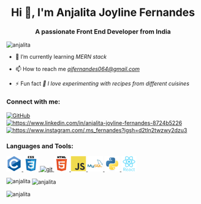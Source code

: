 <h1 align="center">Hi 👋, I'm Anjalita Joyline Fernandes</h1>
<h3 align="center">A passionate Front End Developer from India</h3>
<img align="right" alt="" width="400" src="https://image.lexica.art/full_jpg/38ba756b-f159-4de1-9e66-88c9df026312">

<p align="left"> <img src="https://komarev.com/ghpvc/?username=anjalita&label=Profile%20views&color=0e75b6&style=flat" alt="anjalita" /> </p>

- 🌱 I’m currently learning *MERN stack*

- 📫 How to reach me *ajfernandes064@gmail.com*

- ⚡ Fun fact *🌮 I love experimenting with recipes from different cuisines*

<h3 align="left">Connect with me:</h3>
<p align="left">
<a href="https://github.com/Anjalita" target="blank"><img align="center" src="https://upload.wikimedia.org/wikipedia/commons/9/91/Octicons-mark-github.svg" alt="GitHub" height="30" width="30" /></a>
<a href="https://linkedin.com/in/anjalita-joyline-fernandes-8724b5226" target="blank"><img align="center" src="https://raw.githubusercontent.com/rahuldkjain/github-profile-readme-generator/master/src/images/icons/Social/linked-in-alt.svg" alt="https://www.linkedin.com/in/anjalita-joyline-fernandes-8724b5226" height="30" width="40" /></a>
<a href="https://instagram.com/.ms_fernandes?igsh=d2tln2twzwy2dzu3" target="blank"><img align="center" src="https://raw.githubusercontent.com/rahuldkjain/github-profile-readme-generator/master/src/images/icons/Social/instagram.svg" alt="https://www.instagram.com/.ms_fernandes?igsh=d2tln2twzwy2dzu3" height="30" width="40" /></a>
</p>

<h3 align="left">Languages and Tools:</h3>
<p align="left"> <a href="https://www.cprogramming.com/" target="_blank" rel="noreferrer"> <img src="https://raw.githubusercontent.com/devicons/devicon/master/icons/c/c-original.svg" alt="c" width="40" height="40"/> </a> <a href="https://www.w3schools.com/css/" target="_blank" rel="noreferrer"> <img src="https://raw.githubusercontent.com/devicons/devicon/master/icons/css3/css3-original-wordmark.svg" alt="css3" width="40" height="40"/> </a> <a href="https://git-scm.com/" target="_blank" rel="noreferrer"> <img src="https://www.vectorlogo.zone/logos/git-scm/git-scm-icon.svg" alt="git" width="40" height="40"/> </a> <a href="https://www.w3.org/html/" target="_blank" rel="noreferrer"> <img src="https://raw.githubusercontent.com/devicons/devicon/master/icons/html5/html5-original-wordmark.svg" alt="html5" width="40" height="40"/> </a> <a href="https://developer.mozilla.org/en-US/docs/Web/JavaScript" target="_blank" rel="noreferrer"> <img src="https://raw.githubusercontent.com/devicons/devicon/master/icons/javascript/javascript-original.svg" alt="javascript" width="40" height="40"/> </a> <a href="https://www.mysql.com/" target="_blank" rel="noreferrer"> <img src="https://raw.githubusercontent.com/devicons/devicon/master/icons/mysql/mysql-original-wordmark.svg" alt="mysql" width="40" height="40"/> </a> <a href="https://www.python.org" target="_blank" rel="noreferrer"> <img src="https://raw.githubusercontent.com/devicons/devicon/master/icons/python/python-original.svg" alt="python" width="40" height="40"/> </a> <a href="https://reactjs.org/" target="_blank" rel="noreferrer"> <img src="https://raw.githubusercontent.com/devicons/devicon/master/icons/react/react-original-wordmark.svg" alt="react" width="40" height="40"/> </a> </p>

<p><img align="left" src="https://github-readme-stats.vercel.app/api/top-langs?username=anjalita&show_icons=true&locale=en&layout=compact" alt="anjalita" /></p>

<p>&nbsp;<img align="center" src="https://github-readme-stats.vercel.app/api?username=anjalita&show_icons=true&locale=en" alt="anjalita" /></p>

<p><img align="center" src="https://github-readme-streak-stats.herokuapp.com/?user=anjalita&" alt="anjalita" /></p>

